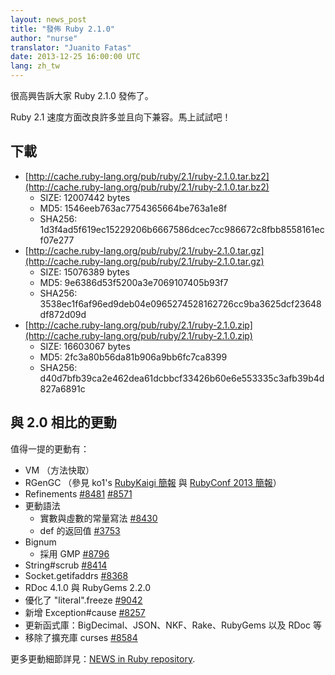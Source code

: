 ```yaml
---
layout: news_post
title: "發佈 Ruby 2.1.0"
author: "nurse"
translator: "Juanito Fatas"
date: 2013-12-25 16:00:00 UTC
lang: zh_tw
---
```


很高興告訴大家 Ruby 2.1.0 發佈了。

Ruby 2.1 速度方面改良許多並且向下兼容。馬上試試吧！

## 下載

* [http://cache.ruby-lang.org/pub/ruby/2.1/ruby-2.1.0.tar.bz2](http://cache.ruby-lang.org/pub/ruby/2.1/ruby-2.1.0.tar.bz2)
  * SIZE:   12007442 bytes
  * MD5:    1546eeb763ac7754365664be763a1e8f
  * SHA256: 1d3f4ad5f619ec15229206b6667586dcec7cc986672c8fbb8558161ecf07e277
* [http://cache.ruby-lang.org/pub/ruby/2.1/ruby-2.1.0.tar.gz](http://cache.ruby-lang.org/pub/ruby/2.1/ruby-2.1.0.tar.gz)
  * SIZE:   15076389 bytes
  * MD5:    9e6386d53f5200a3e7069107405b93f7
  * SHA256: 3538ec1f6af96ed9deb04e0965274528162726cc9ba3625dcf23648df872d09d
* [http://cache.ruby-lang.org/pub/ruby/2.1/ruby-2.1.0.zip](http://cache.ruby-lang.org/pub/ruby/2.1/ruby-2.1.0.zip)
  * SIZE:   16603067 bytes
  * MD5:    2fc3a80b56da81b906a9bb6fc7ca8399
  * SHA256: d40d7bfb39ca2e462dea61dcbbcf33426b60e6e553335c3afb39b4d827a6891c

## 與 2.0 相比的更動

值得一提的更動有：

* VM （方法快取）
* RGenGC （參見 ko1's [RubyKaigi 簡報](http://rubykaigi.org/2013/talk/S73) 與 [RubyConf 2013 簡報](http://www.atdot.net/~ko1/activities/rubyconf2013-ko1_pub.pdf)）
* Refinements [#8481](https://bugs.ruby-lang.org/issues/8481) [#8571](https://bugs.ruby-lang.org/issues/8571)
* 更動語法
  * 實數與虛數的常量寫法 [#8430](https://bugs.ruby-lang.org/issues/8430)
  * def 的返回值 [#3753](https://bugs.ruby-lang.org/issues/3753)
* Bignum
  * 採用 GMP [#8796](https://bugs.ruby-lang.org/issues/8796)
* String#scrub [#8414](https://bugs.ruby-lang.org/issues/8414)
* Socket.getifaddrs [#8368](https://bugs.ruby-lang.org/issues/8368)
* RDoc 4.1.0 與 RubyGems 2.2.0
* 優化了 "literal".freeze [#9042](https://bugs.ruby-lang.org/issues/9042)
* 新增 Exception#cause [#8257](https://bugs.ruby-lang.org/issues/8257)
* 更新函式庫：BigDecimal、JSON、NKF、Rake、RubyGems 以及 RDoc 等
* 移除了擴充庫 curses [#8584](https://bugs.ruby-lang.org/issues/8584)

更多更動細節詳見：[NEWS in Ruby repository](https://github.com/ruby/ruby/blob/v2_1_0/NEWS).
